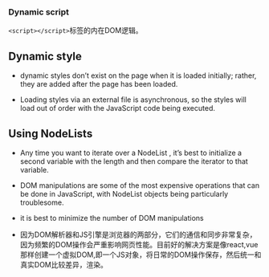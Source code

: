 ### Dynamic script
`<script></script>`标签的内在DOM逻辑。


## Dynamic style
+ dynamic styles don’t exist on the page when it is loaded initially; rather,
they are added after the page has been loaded.

+ Loading styles via an external file is asynchronous, so the styles will load out of order with the
JavaScript code being executed.

## Using NodeLists
+ Any time you want to iterate over a  NodeList , it’s best to initialize a second variable with the length and then compare the iterator to that variable.

+ DOM manipulations are some of the most expensive operations that can be done in
JavaScript, with  NodeList objects being particularly troublesome. 
+ it is best to minimize the number of DOM manipulations

+ 因为DOM解析器和JS引擎是浏览器的两部分，它们的通信和同步非常复杂，因为频繁的DOM操作会严重影响网页性能。目前好的解决方案是像react,vue那样创建一个虚拟DOM,即一个JS对象，将日常的DOM操作保存，然后统一和真实DOM比较差异，渲染。








